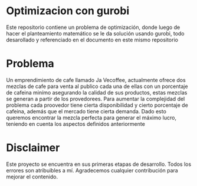 # Optimizacion con gurobi
Este repositorio contiene un problema de optimización, donde luego de hacer el planteamiento matemático se le da solución usando gurobi, todo desarollado y referenciado en el documento en este mismo repositorio
# Problema

Un emprendimiento de cafe llamado Ja Vecoffee, actualmente ofrece dos mezclas de cafe para venta al publico cada una de ellas con un porcentaje de cafeina minímo asegurando la calidad de sus productos, estas mezclas se generan a partir de los provedorees. Para aumentar la complejidad del problema cada proovedor tiene cierta disponibilidad y cierto porcentaje de cafeina, además que el mercado tiene cierta demanda. Dado esto queremos encontrar la mezcla perfecta para generar el máximo lucro, teniendo en cuenta los aspectos definidos anteriormente

# Disclaimer
Este proyecto se encuentra en sus primeras etapas de desarrollo. Todos los errores son atribuibles a mí. Agradecemos cualquier contribución para mejorar el contenido.
